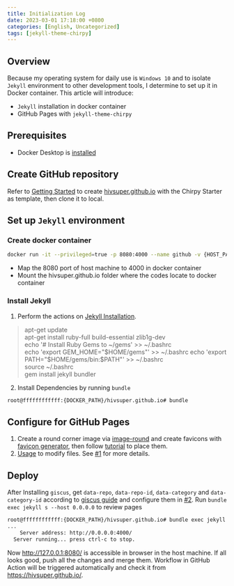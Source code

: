 ```yaml
---
title: Initialization Log  
date: 2023-03-01 17:18:00 +0800  
categories: [English, Uncategorized]  
tags: [jekyll-theme-chirpy]  
---
```

## Overview
Because my operating system for daily use is `Windows 10` and to isolate `Jekyll` environment to other development tools, I determine to set up it in Docker container. This article will introduce:
+ `Jekyll` installation in docker container
+ GitHub Pages with `jekyll-theme-chirpy`

## Prerequisites
+ Docker Desktop is [installed](https://docs.docker.com/desktop/install/windows-install/)

## Create GitHub repository
Refer to [Getting Started](https://chirpy.cotes.page/posts/getting-started/#option-1-using-the-chirpy-starter) to create [hivsuper.github.io](https://github.com/hivsuper/hivsuper.github.io) with the Chirpy Starter as template, then clone it to local.

## Set up `Jekyll` environment

### Create docker container
```BASH
docker run -it --privileged=true -p 8080:4000 --name github -v {HOST_PATH}/hivsuper.github.io:{DOCKER_PATH}/hivsuper.github.io ubuntu
```
+ Map the 8080 port of host machine to 4000 in docker container
+ Mount the hivsuper.github.io folder where the codes locate to docker container
 
### Install Jekyll
1. Perform the actions on [Jekyll Installation](https://jekyllrb.com/docs/installation/ubuntu/).
> apt-get update  
apt-get install ruby-full build-essential zlib1g-dev  
echo '# Install Ruby Gems to ~/gems' >> ~/.bashrc  
echo 'export GEM_HOME="$HOME/gems"' >> ~/.bashrc  
echo 'export PATH="$HOME/gems/bin:$PATH"' >> ~/.bashrc  
source ~/.bashrc  
gem install jekyll bundler  
2. Install Dependencies by running `bundle`
```BASH
root@ffffffffffff:{DOCKER_PATH}/hivsuper.github.io# bundle
```

## Configure for GitHub Pages
1. Create a round corner image via [image-round](https://www.dute.org/image-round) and create favicons with [favicon generator](https://www.favicon-generator.org/), then follow [tutorial](https://chirpy.cotes.page/posts/customize-the-favicon/) to place them. 
2. [Usage](https://chirpy.cotes.page/posts/getting-started/#usage) to modify files. See [#1](https://github.com/hivsuper/hivsuper.github.io/pull/1) for more details.

## Deploy
After Installing `giscus`, get `data-repo`, `data-repo-id`, `data-category` and `data-category-id` according to [giscus guide](https://vuepress-theme-hope.github.io/v2/comment/guide/giscus.html) and configure them in [#2](https://github.com/hivsuper/hivsuper.github.io/pull/2). Run `bundle exec jekyll s --host 0.0.0.0` to review pages
```BASH
root@ffffffffffff:{DOCKER_PATH}/hivsuper.github.io# bundle exec jekyll s --host 0.0.0.0
...
    Server address: http://0.0.0.0:4000/
  Server running... press ctrl-c to stop.
```
Now http://127.0.0.1:8080/ is accessible in browser in the host machine. If all looks good, push all the changes and merge them. Workflow in GitHub Action will be triggered automatically and check it from https://hivsuper.github.io/.
